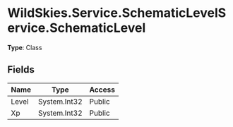﻿# WildSkies.Service.SchematicLevelService.SchematicLevel

**Type**: Class

## Fields

| Name | Type | Access |
|------|------|--------|
| Level | System.Int32 | Public |
| Xp | System.Int32 | Public |

